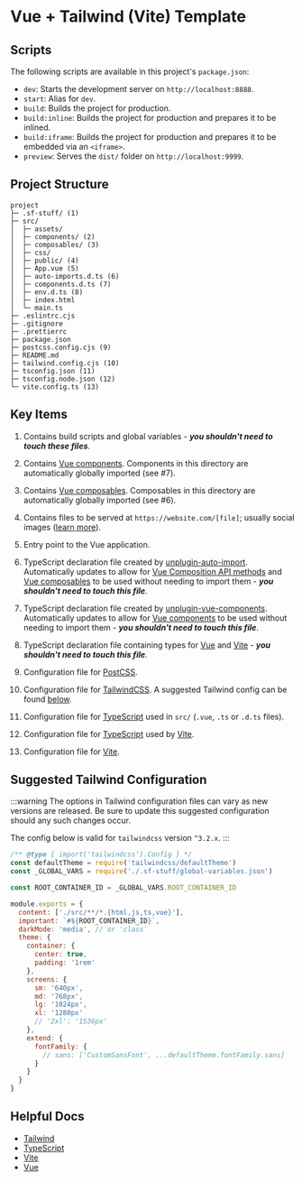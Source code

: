 # Vue + Tailwind (Vite) Template

## Scripts

The following scripts are available in this project's `package.json`:

- `dev`: Starts the development server on `http://localhost:8888`.
- `start`: Alias for `dev`.
- `build`: Builds the project for production.
- `build:inline`: Builds the project for production and prepares it to be inlined.
- `build:iframe`: Builds the project for production and prepares it to be embedded via an `<iframe>`.
- `preview`: Serves the `dist/` folder on `http://localhost:9999`.

## Project Structure

```
project
├─ .sf-stuff/ (1)
├─ src/
│  ├─ assets/
│  ├─ components/ (2)
│  ├─ composables/ (3)
│  ├─ css/
│  ├─ public/ (4)
│  ├─ App.vue (5)
│  ├─ auto-imports.d.ts (6)
│  ├─ components.d.ts (7)
│  ├─ env.d.ts (8)
│  ├─ index.html
│  └─ main.ts
├─ .eslintrc.cjs
├─ .gitignore
├─ .prettierrc
├─ package.json
├─ postcss.config.cjs (9)
├─ README.md
├─ tailwind.config.cjs (10)
├─ tsconfig.json (11)
├─ tsconfig.node.json (12)
└─ vite.config.ts (13)
```

## Key Items

1. Contains build scripts and global variables - _**you shouldn't need to touch these files**_.

2. Contains [Vue components](https://vuejs.org/guide/essentials/component-basics.html). Components in this directory are automatically globally imported (see #7).

3. Contains [Vue composables](https://vuejs.org/guide/reusability/composables.html#composables). Composables in this directory are automatically globally imported (see #6).

4. Contains files to be served at `https://website.com/[file]`; usually social images ([learn more](https://vitejs.dev/guide/assets.html#the-public-directory)).

5. Entry point to the Vue application.

6. TypeScript declaration file created by [unplugin-auto-import](https://github.com/antfu/unplugin-auto-import). Automatically updates to allow for [Vue Composition API methods](https://vuejs.org/api/reactivity-core.html) and [Vue composables](https://vuejs.org/guide/reusability/composables.html#composables) to be used without needing to import them - _**you shouldn't need to touch this file**_.

7. TypeScript declaration file created by [unplugin-vue-components](https://github.com/antfu/unplugin-vue-components). Automatically updates to allow for [Vue components](https://vuejs.org/guide/essentials/component-basics.html) to be used without needing to import them - _**you shouldn't need to touch this file**_.

8. TypeScript declaration file containing types for [Vue](https://vuejs.org/) and [Vite](https://vitejs.dev) - _**you shouldn't need to touch this file**_.

9. Configuration file for [PostCSS](https://postcss.org/).

10. Configuration file for [TailwindCSS](https://tailwindcss.com). A suggested Tailwind config can be found [below](#suggested-tailwind-configuration).

11. Configuration file for [TypeScript](https://www.typescriptlang.org/) used in `src/` (`.vue`, `.ts` or `.d.ts` files).

12. Configuration file for [TypeScript](https://www.typescriptlang.org/) used by [Vite](https://vitejs.dev).

13. Configuration file for [Vite](https://vitejs.dev).

## Suggested Tailwind Configuration

:::warning
The options in Tailwind configuration files can vary as new versions are released. Be sure to update this suggested configuration should any such changes occur.

The config below is valid for `tailwindcss` version `^3.2.x`.
:::

```js
/** @type { import('tailwindcss').Config } */
const defaultTheme = require('tailwindcss/defaultTheme')
const _GLOBAL_VARS = require('./.sf-stuff/global-variables.json')

const ROOT_CONTAINER_ID = _GLOBAL_VARS.ROOT_CONTAINER_ID

module.exports = {
  content: ['./src/**/*.{html,js,ts,vue}'],
  important: `#${ROOT_CONTAINER_ID}`,
  darkMode: 'media', // or 'class'
  theme: {
    container: {
      center: true,
      padding: '1rem'
    },
    screens: {
      sm: '640px',
      md: '768px',
      lg: '1024px',
      xl: '1280px'
      // '2xl': '1536px'
    },
    extend: {
      fontFamily: {
        // sans: ['CustomSansFont', ...defaultTheme.fontFamily.sans]
      }
    }
  }
}
```

## Helpful Docs

- [Tailwind](https://tailwindcss.com/)
- [TypeScript](https://www.typescriptlang.org/)
- [Vite](https://vitejs.dev)
- [Vue](https://vuejs.org/)
